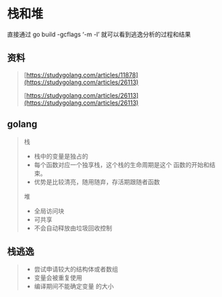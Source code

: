 # 栈和堆

直接通过 go build -gcflags ‘-m -l’ 就可以看到逃逸分析的过程和结果

## 资料

> [https://studygolang.com/articles/11878](https://studygolang.com/articles/26113)
>
> [https://studygolang.com/articles/26113](https://studygolang.com/articles/26113)

## golang

> 栈 
>
> * 栈中的变量是独占的
> * 每个函数对应一个独享栈，这个栈的生命周期是这个 函数的开始和结束。
> * 优势是比较清亮，随用随弃，存活期跟随者函数 
>
> 堆
> * 全局访问块
> * 可共享
> * 不会自动释放由垃圾回收控制

## 栈逃逸

> * 尝试申请较大的结构体或者数组
> * 变量会被重复使用 
> * 编译期间不能确定变量 的大小





